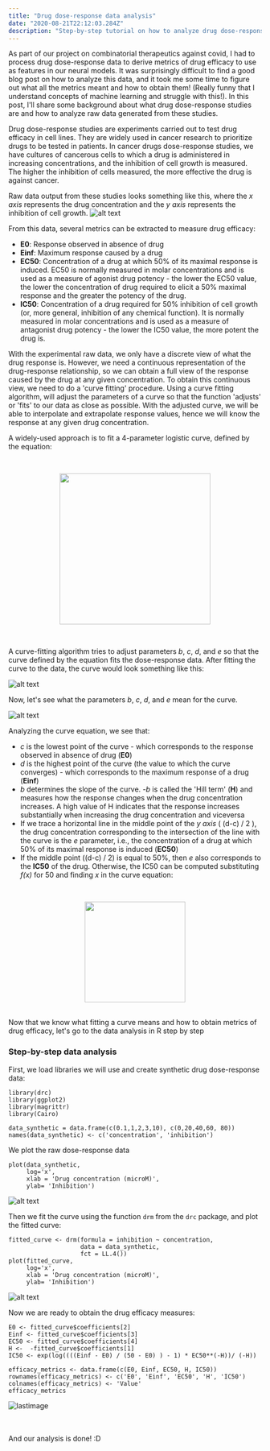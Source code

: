 ```yaml
---
title: "Drug dose-response data analysis"
date: "2020-08-21T22:12:03.284Z"
description: "Step-by-step tutorial on how to analyze drug dose-response data and derive key measures of drug efficacy: IC50, EC50, Einf, E0. As a bonus, really understand what the famous 'curve fitting' expression means"
---
```


As part of our project on combinatorial therapeutics against covid, I had to process drug dose-response data to derive metrics of drug efficacy to use as features in our neural models. It was surprisingly difficult to find a good blog post on how to analyze this data, and it took me some time to figure out what all the metrics meant and how to obtain them! (Really funny that I understand concepts of machine learning and struggle with this!). In this post, I'll share some background about what drug dose-response studies are and how to analyze raw data generated from these studies.

Drug dose-response studies are experiments carried out to test drug efficacy in cell lines. They are widely used in cancer research to prioritize drugs to be tested in patients. In cancer drugs dose-response studies, we have cultures of cancerous cells to which a drug is administered in increasing concentrations, and the inhibition of cell growth is measured. The higher the inhibition of cells measured, the more effective the drug is against cancer.

Raw data output from these studies looks something like this, where the *x axis* represents the drug concentration and the *y axis* represents the inhibition of cell growth.
![alt text](images/image_scatter_dose_response.png "Figure scater plot dose-response")
 
From this data, several metrics can be extracted to measure drug efficacy:

- **E0**: Response observed in absence of drug
- **Einf**: Maximum response caused by a drug
- **EC50**: Concentration of a drug at which 50% of its maximal response is induced. EC50 is normally measured in molar concentrations and is used as a measure of agonist drug potency - the lower the EC50 value, the lower the concentration of drug required to elicit a 50% maximal response and the greater the potency of the drug.
- **IC50**: Concentration of a drug required for 50% inhibition of cell growth (or, more general, inhibition of any chemical function). It is normally measured in molar concentrations and is used as a measure of antagonist drug potency - the lower the IC50 value, the more potent the drug is. 

With the experimental raw data, we only have a discrete view of what the drug response is. However, we need a continuous representation of the drug-response relationship, so we can obtain a full view of the response caused by the drug at any given concentration. To obtain this continuous view, we need to do a 'curve fitting' procedure. Using a curve fitting algorithm, will adjust the parameters of a curve so that the function 'adjusts' or 'fits' to our data as close as possible. With the adjusted curve, we will be able to interpolate and extrapolate response values, hence we will know the response at any given drug concentration.

A widely-used approach is to fit a 4-parameter logistic curve, defined by the equation:

<br>
<p align="center">
<img width="300" src="https://render.githubusercontent.com/render/math?math=f(x) = c %2B \frac{d-c}{1 %2B exp^{b(log(x) - log(e))}}">
</p>
<br>

A curve-fitting algorithm tries to adjust parameters *b*, *c*, *d*, and *e* so that the curve defined by the equation fits the dose-response data. After fitting the curve to the data, the curve would look something like this: 

![alt text](images/image_fitted_dose_response.png "Figure fitted dose-response curve")

Now, let's see what the parameters *b*, *c*, *d*, and *e* mean for the curve. 

![alt text](images/image_fitted_dose_response_labels.png "Figure fitted dose-response curve with labels")

Analyzing the curve equation, we see that:
- *c* is the lowest point of the curve - which corresponds to the response observed in absence of drug (**E0**)
- *d* is the highest point of the curve (the value to which the curve converges) - which corresponds to the maximum response of a drug (**Einf**)
- *b* determines the slope of the curve. *-b* is called the 'Hill term' (**H**) and measures how the response changes when the drug concentration increases. A high value of H indicates that the response increases substantially when increasing the drug concentration and viceversa
- If we trace a horizontal line in the middle point of the *y axis* ( (d-c) / 2 ), the drug concentration corresponding to the intersection of the line with the curve is the *e* parameter, i.e., the concentration of a drug at which 50% of its maximal response is induced (**EC50**)
- If the middle point ((d-c) / 2) is equal to 50%, then *e* also corresponds to the **IC50** of the drug. Otherwise, the IC50 can be computed substituting *f(x)* for 50 and finding *x* in the curve equation:

<br>
<p align="center">
<img width="200" src="https://render.githubusercontent.com/render/math?math=x = exp^{\frac{e^{b}}{b} log \left( \frac{d - c}{50 - c} -1 \right)  }"/>
</p>
<br>
Now that we know what fitting a curve means and how to obtain metrics of drug efficacy, let's go to the data analysis in R step by step

### Step-by-step data analysis

 First, we load libraries we will use and create synthetic drug dose-response data:
 
```
library(drc)
library(ggplot2)
library(magrittr)
library(Cairo)

data_synthetic = data.frame(c(0.1,1,2,3,10), c(0,20,40,60, 80))
names(data_synthetic) <- c('concentration', 'inhibition')
```

We plot the raw dose-response data
```
plot(data_synthetic, 
     log='x', 
     xlab = 'Drug concentration (microM)', 
     ylab= 'Inhibition') 
```

![alt text](images/image_scatter_dose_response.png "Figure scater plot dose-response")

Then we fit the curve using the function `drm` from the `drc` package, and plot the fitted curve:

```
fitted_curve <- drm(formula = inhibition ~ concentration,
                    data = data_synthetic,
                    fct = LL.4())
plot(fitted_curve, 
     log='x', 
     xlab = 'Drug concentration (microM)', 
     ylab= 'Inhibition')
```
![alt text](images/image_fitted_dose_response.png "Figure fitted dose-response curve")

Now we are ready to obtain the drug efficacy measures:
```
E0 <- fitted_curve$coefficients[2]
Einf <- fitted_curve$coefficients[3]
EC50 <- fitted_curve$coefficients[4]
H <-  -fitted_curve$coefficients[1]
IC50 <- exp(log((((Einf - E0) / (50 - E0) ) - 1) * EC50**(-H))/ (-H))

efficacy_metrics <- data.frame(c(E0, Einf, EC50, H, IC50))
rownames(efficacy_metrics) <- c('E0', 'Einf', 'EC50', 'H', 'IC50')
colnames(efficacy_metrics) <- 'Value'
efficacy_metrics
```

![lastimage](images/efficacy_metrics.png "Figure efficacy metrics")

<br>
<br>
And our analysis is done! :D
<br>
<br>






